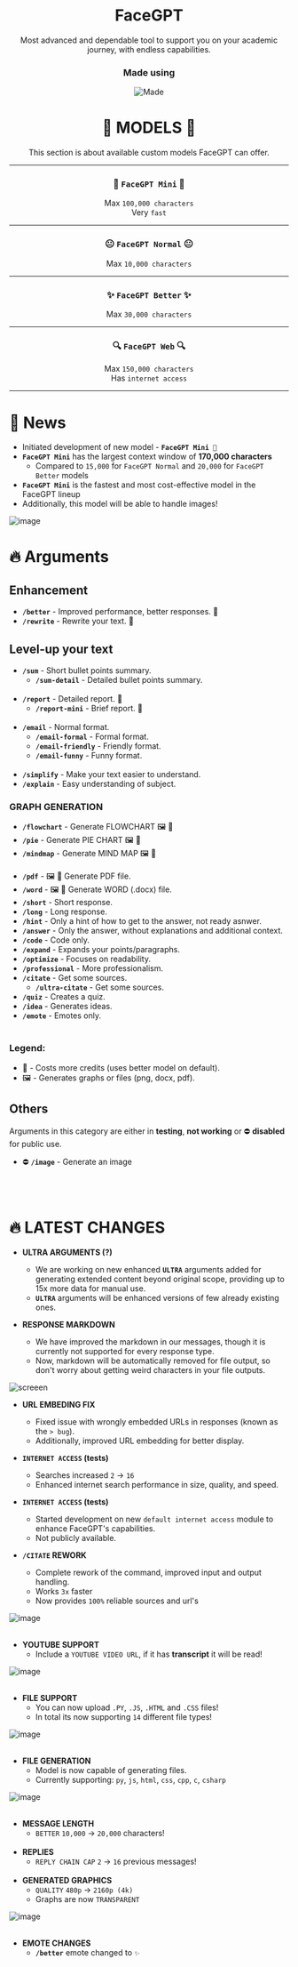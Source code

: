 <div align="center">
  <h1>FaceGPT</h1>
  Most advanced and dependable tool to support you on your academic journey, with endless capabilities. 
  <h3>Made using</h3>
  
  ![Made](https://skillicons.dev/icons?i=js,py,nodejs,cpp,discordjs,discord)
</div>

<div align="center">
  
# 🤖 MODELS 🤖 
This section is about available custom models FaceGPT can offer.


---

### 🌟 `FaceGPT Mini` 🌟
Max `100,000 characters`
<br>
Very `fast`

---

### 😐 `FaceGPT Normal` 😐 
Max `10,000 characters`

---

### ✨ `FaceGPT Better` ✨
Max `30,000 characters`

---

### 🔍 `FaceGPT Web` 🔍
Max `150,000 characters`
<br>
Has `internet access`

---

</div>

# 📰 News
- Initiated development of new model - **`FaceGPT Mini 🌟`**
- **`FaceGPT Mini`** has the largest context window of **170,000 characters**
  - Compared to `15,000` for `FaceGPT Normal` and `20,000` for `FaceGPT Better` models
- **`FaceGPT Mini`** is the fastest and most cost-effective model in the FaceGPT lineup
- Additionally, this model will be able to handle images!

![image](https://github.com/faceincase/FaceGPT/assets/83787101/18b16a45-1a43-43af-8327-a05378b9cf17)

# 🔥 Arguments
## Enhancement
- **`/better`** - Improved performance, better responses. 💸
- **`/rewrite`** - Rewrite your text. 💸

## Level-up your text
- **`/sum`** - Short bullet points summary.
  - **`/sum-detail`** - Detailed bullet points summary.
<br></br>
- **`/report`** - Detailed report. 💸
  - **`/report-mini`** - Brief report. 💸
<br></br>
- **`/email`** - Normal format.
  - **`/email-formal`** - Formal format.
  - **`/email-friendly`** - Friendly format.
  - **`/email-funny`** - Funny format.
<br></br>
- **`/simplify`** - Make your text easier to understand.
- **`/explain`** - Easy understanding of subject.

<h3>GRAPH GENERATION</h3>

- **`/flowchart`** - Generate FLOWCHART 🖼️ 💸
- **`/pie`** - Generate PIE CHART 🖼️ 💸
- **`/mindmap`** - Generate MIND MAP 🖼️ 💸
<br></br>
- **`/pdf`** - 🖼️ 💸 Generate PDF file.
- **`/word`** - 🖼️ 💸 Generate WORD (.docx) file.
- **`/short`** - Short response.
- **`/long`** - Long response.
- **`/hint`** - Only a hint of how to get to the answer, not ready asnwer.
- **`/answer`** - Only the answer, without explanations and additional context.
- **`/code`** - Code only.
- **`/expand`** - Expands your points/paragraphs.
- **`/optimize`** - Focuses on readability.
- **`/professional`** - More professionalism.
- **`/citate`** - Get some sources.
   - **`/ultra-citate`** - Get some sources.
- **`/quiz`** - Creates a quiz.
- **`/idea`** - Generates ideas.
- **`/emote`** - Emotes only.
<br></br>

### **Legend:**
- 💸 - Costs more credits (uses better model on default).
- 🖼️ - Generates graphs or files (png, docx, pdf).

## Others
Arguments in this category are either in **testing**, **not working** or ⛔ **disabled** for public use.
- ⛔ **`/image`** - Generate an image

<br></br>

<!---
| ARGUMENT NAME    | WHAT IT DOES                                   | THINGY       |
| -------------    | ------------------------------------------ | ----------- |
| **`/pdf`**       | Generate PDF file.                          | 🖼️ 💸  |
| **`/word`**      | Generate WORD (.docx) file.                  | 🖼️ 💸  |
| **`/short`**     | Short response.                              |   |
-->

# 🔥 LATEST CHANGES


- **ULTRA ARGUMENTS (?)**
  - We are working on new enhanced **`ULTRA`** arguments added for generating extended content beyond original scope, providing up to 15x more data for manual use.
  - **`ULTRA`** arguments will be enhanced versions of few already existing ones.

- **RESPONSE MARKDOWN**
  - We have improved the markdown in our messages, though it is currently not supported for every response type.
  - Now, markdown will be automatically removed for file output, so don't worry about getting weird characters in your file outputs.

![screeen](https://github.com/faceincase/FaceGPT/assets/83787101/b4291eec-968b-494c-b6f6-027e06cb84fe)
- **URL EMBEDING FIX**
  - Fixed issue with wrongly embedded URLs in responses (known as the `> bug`).
  - Additionally, improved URL embedding for better display. 

- **`INTERNET ACCESS` (tests)**
  - Searches increased `2` -> `16`
  - Enhanced internet search performance in size, quality, and speed.

- **`INTERNET ACCESS` (tests)**
  - Started development on new `default internet access` module to enhance FaceGPT's capabilities.
  - Not publicly available.

- **`/CITATE` REWORK**
  - Complete rework of the command, improved input and output handling.
  - Works `3x` faster
  - Now provides `100%` reliable sources and url's

![image](https://github.com/faceincase/FaceGPT/assets/83787101/8f0c59c4-d555-4c99-ab25-5327425c6e73)
<br></br>
- **YOUTUBE SUPPORT**
  - Include a `YOUTUBE VIDEO URL`, if it has **transcript** it will be read!
    
![image](https://github.com/faceincase/FaceGPT/assets/83787101/f4bd334d-bfcf-4360-8817-648ffd2c730d)
<br></br>
- **FILE SUPPORT**
  - You can now upload `.PY`, `.JS`, `.HTML` and `.CSS` files!
  - In total its now supporting `14` different file types!

![image](https://github.com/faceincase/FaceGPT/assets/83787101/070867d6-9079-43fd-89b6-274c920d9e5b)
<br></br>
- **FILE GENERATION**
  - Model is now capable of generating files.
  - Currently supporting: `py`, `js`, `html`, `css`, `cpp`, `c`, `csharp`

![image](https://github.com/faceincase/FaceGPT/assets/83787101/7a0500ac-6ad1-4f49-aa80-bbc1273d3003)
<br></br>
- **MESSAGE LENGTH**
  - `BETTER` `10,000` -> `20,000` characters!
<br></br>
- **REPLIES**
  - `REPLY CHAIN CAP` `2` -> `16` previous messages!
<br></br>
- **GENERATED GRAPHICS**
  - `QUALITY` `480p` -> `2160p (4k)`
  - Graphs are now `TRANSPARENT`

![image](https://github.com/faceincase/FaceGPT/assets/83787101/f09c0ea0-5b86-44a7-bfde-b797ead84c4a)
<br></br>
- **EMOTE CHANGES**
  - **`/better`** emote changed to `✨`

